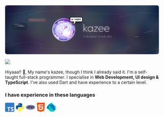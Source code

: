
![...](https://raw.githubusercontent.com/00kazee/00kazee/refs/heads/main/dokoo.png)

<img src="diggity"/>


Hiyaaa!! 👋, My name's kazee, though I think I already said it. I'm a self-taught full-stack programmer. I specialise in **Web Development, UI design & TypeScript**. I've also used Dart and have experience to a certain level.

### I have experience in these languages
<img src="ts.png" alt="TypeScript" width="30"/>
<img src="python.webp" alt="Python" width="30"/>
<img src="php.png" alt="PHP" width="30"/>
<img src="html.png" alt="HTML" width="30"/>
<img src="dart.png" alt="Dart" width="30"/>
